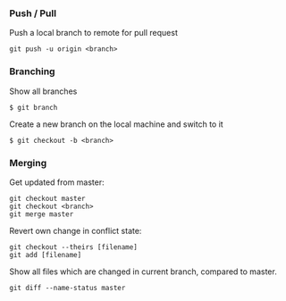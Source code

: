 ### Push / Pull

Push a local branch to remote for pull request

```git push -u origin <branch>```

### Branching

Show all branches

```$ git branch```

Create a new branch on the local machine and switch to it

```$ git checkout -b <branch>```

### Merging

Get updated from master:

```
git checkout master
git checkout <branch>
git merge master
```

Revert own change in conflict state:

```
git checkout --theirs [filename]
git add [filename]
```

Show all files which are changed in current branch, compared to master.

```
git diff --name-status master
```
